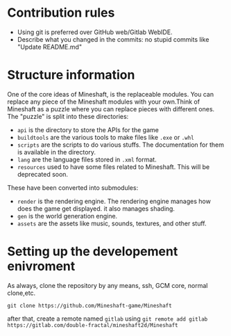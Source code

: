 # Contribution rules
- Using git is preferred over GitHub web/Gitlab WebIDE.
- Describe what you changed in the commits: no stupid commits like "Update README.md"
# Structure information
One of the core ideas of Mineshaft, is the replaceable modules.
You can replace any piece of the Mineshaft modules with your own.Think of Mineshaft as a puzzle where you can replace pieces with different ones.
The "puzzle" is split into these directories:
- `api` is the directory to store the APIs for the game
- `buildtools` are the various tools to make files like `.exe` or `.whl`
- `scripts` are the scripts to do various stuffs. The documentation for them is available in the directory.
- `lang` are the language files stored in `.xml` format.
- `resources` used to have some files related to Mineshaft. This will be deprecated soon.

These have been converted into submodules:
- `render` is the rendering engine. The rendering engine manages how does the game get displayed. it also manages shading.
- `gen` is the world generation engine.
- `assets` are the assets like music, sounds, textures, and other stuff. 
# Setting up the developement enivroment
As always, clone the repository by any means, ssh, GCM core, normal clone,etc.

```git clone https://github.com/Mineshaft-game/Mineshaft```

after that, create a remote named `gitlab` using `git remote add gitlab https://gitlab.com/double-fractal/mineshaft2d/Mineshaft`



